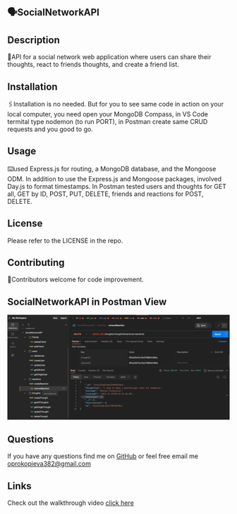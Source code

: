 ## 🗣️SocialNetworkAPI

## Description
📌API for a social network web application where users can share their thoughts, react to friends thoughts, and create a friend list.

## Installation
🖇️Installation is no needed. But for you to see same code in action on your local computer, you need open your MongoDB Compass, in VS Code termital type nodemon (to run PORT), in Postman create same CRUD requests and you good to go.

## Usage
⌨️used Express.js for routing, a MongoDB database, and the Mongoose ODM. In addition to use the Express.js and Mongoose packages, involved Day.js to format timestamps. In Postman tested users and thoughts for GET all, GET by ID, POST, PUT, DELETE, friends and reactions for POST, DELETE.

## License
Please refer to the LICENSE in the repo.

## Contributing
🤝Contributors welcome for code improvement.

## SocialNetworkAPI in Postman View
![webpage-screenshot](./public/assets/img/screenshot.png)

## Questions
If you have any questions find me on [GitHub](https://github.com/oprokopieva382) or feel free email me oprokopieva382@gmail.com

## Links
Check out the walkthrough video [click here](https://drive.google.com/file/d/1H1lnx-mghxl40kM4t6JQ0154UC3uh-LI/view)